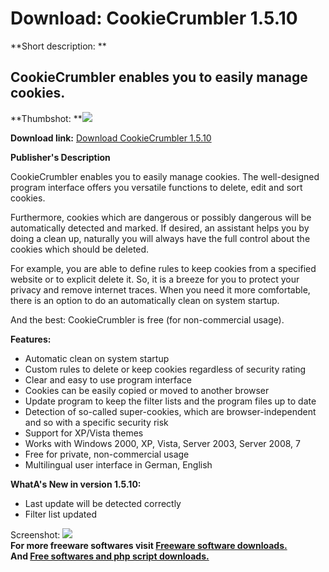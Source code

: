 # Download: CookieCrumbler 1.5.10

**Short description: **

## CookieCrumbler enables you to easily manage cookies.

  
**Thumbshot: **![](http://www.freewarefiles.com/screenshot/cookiecrumbler_md.gif)   
  
**Download link:** [Download CookieCrumbler 1.5.10](http://freesoftwares.boysofts.com/CookieCrumbler_program_50933.html)  
  

**Publisher's Description**  
  

CookieCrumbler enables you to easily manage cookies. The well-designed program
interface offers you versatile functions to delete, edit and sort cookies.

Furthermore, cookies which are dangerous or possibly dangerous will be
automatically detected and marked. If desired, an assistant helps you by doing
a clean up, naturally you will always have the full control about the cookies
which should be deleted.

For example, you are able to define rules to keep cookies from a specified
website or to explicit delete it. So, it is a breeze for you to protect your
privacy and remove internet traces. When you need it more comfortable, there
is an option to do an automatically clean on system startup.

And the best: CookieCrumbler is free (for non-commercial usage).

**Features:**

  * Automatic clean on system startup 
  * Custom rules to delete or keep cookies regardless of security rating 
  * Clear and easy to use program interface 
  * Cookies can be easily copied or moved to another browser 
  * Update program to keep the filter lists and the program files up to date 
  * Detection of so-called super-cookies, which are browser-independent and so with a specific security risk 
  * Support for XP/Vista themes 
  * Works with Windows 2000, XP, Vista, Server 2003, Server 2008, 7 
  * Free for private, non-commercial usage 
  * Multilingual user interface in German, English 

**WhatA's New in version 1.5.10:**

  * Last update will be detected correctly 
  * Filter list updated 

  
  
Screenshot: ![](http://www.freewarefiles.com/screenshot/cookiecrumbler.gif)  
**For more freeware softwares visit [Freeware software downloads.](http://freesoftwares.boysofts.com/)**   
**And [Free softwares and php script downloads.](http://www.boysofts.com/)**

